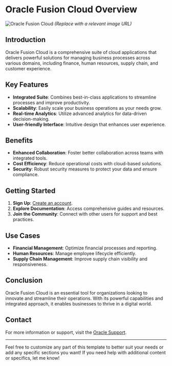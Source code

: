 # Oracle Fusion Cloud Overview

![Oracle Fusion Cloud](https://example.com/oracle-fusion-cloud-image.jpg) *(Replace with a relevant image URL)*

## Introduction
Oracle Fusion Cloud is a comprehensive suite of cloud applications that delivers powerful solutions for managing business processes across various domains, including finance, human resources, supply chain, and customer experience. 

## Key Features
- **Integrated Suite**: Combines best-in-class applications to streamline processes and improve productivity.
- **Scalability**: Easily scale your business operations as your needs grow.
- **Real-time Analytics**: Utilize advanced analytics for data-driven decision-making.
- **User-friendly Interface**: Intuitive design that enhances user experience.

## Benefits
- **Enhanced Collaboration**: Foster better collaboration across teams with integrated tools.
- **Cost Efficiency**: Reduce operational costs with cloud-based solutions.
- **Security**: Robust security measures to protect your data and ensure compliance.

## Getting Started
1. **Sign Up**: [Create an account](https://www.oracle.com/middleware/technologies/cloud.html).
2. **Explore Documentation**: Access comprehensive guides and resources.
3. **Join the Community**: Connect with other users for support and best practices.

## Use Cases
- **Financial Management**: Optimize financial processes and reporting.
- **Human Resources**: Manage employee lifecycle efficiently.
- **Supply Chain Management**: Improve supply chain visibility and responsiveness.

## Conclusion
Oracle Fusion Cloud is an essential tool for organizations looking to innovate and streamline their operations. With its powerful capabilities and integrated approach, it enables businesses to thrive in a digital world.

## Contact
For more information or support, visit the [Oracle Support](https://support.oracle.com).

---

Feel free to customize any part of this template to better suit your needs or add any specific sections you want! If you need help with additional content or specifics, let me know!
